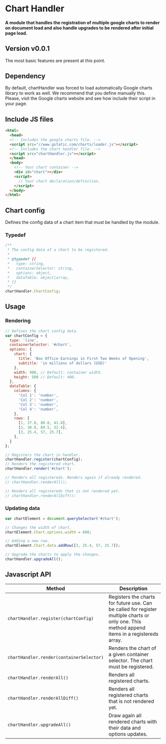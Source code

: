 # Chart Handler
#### A module that handles the registration of multiple google charts to render on document load and also handle upgrades to be rendered after initial page load. 

## Version v0.0.1

The most basic features are present at this point.

## Dependency
By default, chartHandler was forced to load automatically Google charts library to work as well. We recommend that you define manually this. Please, visit the Google charts website and see how include their script in your page.

## Include JS files
```html
<html>
  <head>  
  <!-- Includes the google charts file. -->
  <script src="//www.gstatic.com/charts/loader.js"></script>  
  <!-- Includes the chart handler file. -->
  <script src="chartHandler.js"></script>
  </head>
  <body>
    <!-- Your chart container --> 
    <div id="chart"></div>
    <script>
      // Your chart declaration/definition.    
    </script>
  </body>
</html>
```
## Chart config

Defines the config data of a chart item that must be handled by the module. 

### Typedef

```js
/**
 * The config data of a chart to be registered.
 * 
 * @typedef {{
 *   type: string,
 *   containerSelector: string,
 *   options: object,
 *   dataTable: object|array,
 * }}
 */
chartHandler.ChartConfig;

```

## Usage

### Rendering
```js 
// Defines the chart config data.
var chartConfig = {
  type: 'line',
  containerSelector: '#chart',
  options: {
    chart: {
      title: 'Box Office Earnings in First Two Weeks of Opening',
      subtitle: 'in millions of dollars (USD)'
    },
    width: 900, // Default: container width. 
    height: 500 // Default: 400.
  },
  dataTable: {
    columns: {
      'Col 1': 'number',
      'Col 2': 'number',
      'Col 3': 'number',
      'Col 4': 'number',
    },
    rows: [
      [1, 37.8, 80.8, 41.8],
      [2, 30.9, 69.5, 32.4],
      [3, 25.4, 57, 25.7],
    ],
  }
};

// Registers the chart in handler.
chartHandler.register(chartConfig);
// Renders the registered chart.
chartHandler.render('#chart');

// Renders all registereds. Renders again if already rendered.
// chartHandler.renderAll();

// Renders all registereds that is not rendered yet.
// chartHandler.renderAllDiff();
```

### Updating data

```js
var chartElement = document.querySelector('#chart');

// Changes the width of chart.
chartElement.Chart.options.width = 600;

// Adding a new row.
chartElement.Chart.data.addRow([3, 25.4, 57, 25.7]);

// Upgrade the charts to apply the changes.
chartHandler.upgradeAll();
```

## Javascript API 

Method | Description
-------|------------
`chartHandler.register(chartConfig)` | Registers the charts for future use. Can be called for register multiple charts or only one. This method append items in a registereds array.
`chartHandler.render(containerSelector)` | Renders the chart of a given container selector. The chart must be registered.
`chartHandler.renderAll()` | Renders all registered charts.
`chartHandler.renderAllDiff()` | Renders all registered charts that is not rendered yet.
`chartHandler.upgradeAll()` | Draw again all rendered charts with their data and options updates.